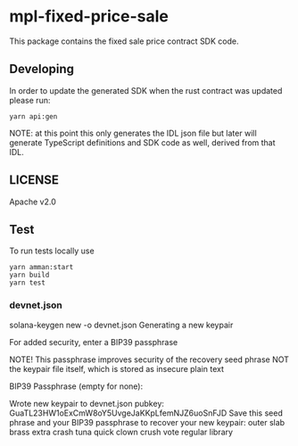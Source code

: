 # mpl-fixed-price-sale

This package contains the fixed sale price contract SDK code.

## Developing

In order to update the generated SDK when the rust contract was updated please run:

```
yarn api:gen
```

NOTE: at this point this only generates the IDL json file but later will generate TypeScript
definitions and SDK code as well, derived from that IDL.

## LICENSE

Apache v2.0

## Test

To run tests locally use

```
yarn amman:start
yarn build
yarn test
```

### devnet.json
solana-keygen new -o devnet.json
Generating a new keypair

For added security, enter a BIP39 passphrase

NOTE! This passphrase improves security of the recovery seed phrase NOT the
keypair file itself, which is stored as insecure plain text

BIP39 Passphrase (empty for none): 

Wrote new keypair to devnet.json
pubkey: GuaTL23HW1oExCmW8oY5UvgeJaKKpLfemNJZ6uoSnFJD
Save this seed phrase and your BIP39 passphrase to recover your new keypair:
outer slab brass extra crash tuna quick clown crush vote regular library